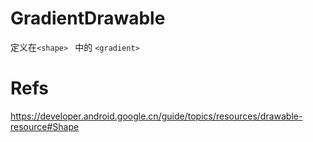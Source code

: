 # GradientDrawable

定义在`<shape> ` 中的 `<gradient>`

# Refs

https://developer.android.google.cn/guide/topics/resources/drawable-resource#Shape
